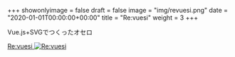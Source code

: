 +++
showonlyimage = false
draft = false
image = "img/revuesi.png"
date = "2020-01-01T00:00:00+00:00"
title = "Re:vuesi"
weight = 3
+++

Vue.js+SVGでつくったオセロ

<!--more-->

[Re:vuesi
![Re:vuesi][1]
](https://kurehajime.github.io/revuersi/)

[1]: /img/revuesi.png
